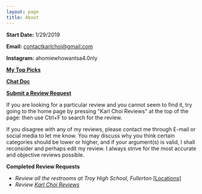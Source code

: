 ```yaml
---
layout: page
title: About
---
```


**Start Date:** 1/29/2019

**Email:** contactkarlchoi@gmail.com

**Instagram:** ahomiewhowantsa4.0nly

**[My Top Picks](https://sites.google.com/view/kcrpicks/home)** 

**[Chat Doc](https://docs.google.com/document/d/1C-9SIC4WWSs9bhI2UnltUULVV8B3MNgmkgHM5sqdd5g/edit?usp=sharing)**

**[Submit a Review Request](https://goo.gl/forms/HJT99az0q7oc94rD2)**

If you are looking for a particular review and you cannot seem to find it, try going to the home page by pressing "Karl Choi Reviews" at the top of the page: then use Ctrl+F to search for the review.

If you disagree with any of my reviews, please contact me through E-mail or social media to let me know. You may discuss why you think
certain categories should be lower or higher, and if your argument(s) is valid, I shall reconsider and perhaps edit my review. I always
strive for the most accurate and objective reviews possible.

**Completed Review Requests**

- *Review all the restrooms at Troy High School, Fullerton* [[Locations]](https://karlcxu.github.io/KarlChoiReviews/Locations.html)
- *Review [Karl Choi Reviews](https://karlcxu.github.io/KarlChoiReviews/2019/01/29/Kcxreviews.html)*
